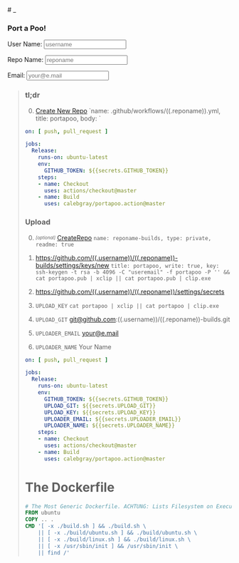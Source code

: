 <style>.header-level-1{display:none}</style># _
<style>img._,blockquote._{display:none}</style>
<script>
'use strict';

let $hand_id = 0;
Object.defineProperty(Object.prototype, '_id', {
  get: function() {
    Object.defineProperty(this, '_id', { value: $hand_id++, writable: false });
    return this._id;
  }
});

const $hand_ = {};
function $hand(context, id, hook) {
  switch (arguments.length) {
  case 1:
    id = context.id;
  case 2:
    if (!$hand_[id]) return;
    for (const hook of Object.values($hand_[id].hooks)) {
      for (const trigger of Object.values($hand_[id].triggers)) {
        hook.call(trigger, context);
      }
    }
    return;
  default:
    if (!$hand_[id]) {
      $hand_[id] = {
        triggers: { '${context._id}': context },
        hooks: { '${hook._id}': hook },
      };
    } else {
      $hand_[id].triggers[context._id] = context;
      $hand_[id].hooks[hook._id] = hook;
    }
    for (const hook of Object.values($hand_[id].hooks)) {
      hook.call(context);
    }
  }
}

function $unhook(context, hook, id) {
  switch (arguments.length) {
  case 2:
    id = context.id;
  case 3:
    delete $hand_[id].hooks[hook._id];
    return;
  default:
    delete $hand_[context.id];
  }
}

function $hand_once(context, id, hook) {
  const unhook = function(trigger) {
    $unhook(this, unhook);
    hook.call(this, trigger);
  };
  $hand(context, id, unhook);
}

function setEscapedHtml(trigger) {
  if (!trigger) return;
  this.innerHTML = (typeof trigger === typeof "" ? trigger : trigger.value).replace(/&/g, '&amp;').replace(/</g, '&lt;').replace(/>/g, '&gt;').replace(/"/g, '&quot;').replace(/'/g, '&#039;');
}

function setEscapedUri(trigger) {
  if (!trigger) return;
  this.innerHTML = encodeURI(typeof trigger === typeof "" ? trigger : trigger.value);
}

const $hand_template_variable = /\(\(\.(.*?)\)\)/g;
function _compileTemplate(source) {
  if (!source) return;
  for (const childNode of source.childNodes) {
    console.log(childNode);
    _compileTemplate(childNode);
  }
}

function compileTemplate(source) {
  _compileTemplate(source);

  /*let template = source.innerHTML;

  let match, last = 0;
  while ((match = $hand_template_variable.exec(template)) !== null) {
    let variable = document.createElement('b');
    variable.innerHTML = match[1];

    let div = document.createElement('div');
    div.innerHTML = template.substring(last, match.index);
    div.appendChild(variable);

    source.appendChild(div);
    
    $hand(variable, match[1], setEscapedHtml);
    
    last = $hand_template_variable.lastIndex;
  }
  let div = document.createElement('div');
  div.innerHTML = template.substring(last);
  source.appendChild(div);*/  
}
</script>

### Port a Poo!

<label for="username">User Name: <input id="username" type="text" oninput="$hand(this)" onpropertychange="$hand(this)" placeholder="username"></label>

<label for="reponame">Repo Name: <input id="reponame" type="text" oninput="$hand(this)" onpropertychange="$hand(this)" placeholder="reponame"></label>

<label for="useremail">Email: <input id="useremail" type="email" oninput="$hand(this)" onpropertychange="$hand(this)" placeholder="your@e.mail"></label>

> ### tl;dr
> 
> 0. [Create New Repo](https://github.com/((.username))/((.reponame))/new/master) `name: .github/workflows/((.reponame)).yml, title: portapoo, body: `
> 
> ```yaml
> on: [ push, pull_request ]
> 
> jobs:
>   Release:
>     runs-on: ubuntu-latest
>     env:
>       GITHUB_TOKEN: ${{secrets.GITHUB_TOKEN}}
>     steps:
>     - name: Checkout
>       uses: actions/checkout@master
>     - name: Build
>       uses: calebgray/portapoo.action@master
> ```
> 
> ### Upload
> 
> 0. _<sub><sup>[optional]</sup></sub>_ [CreateRepo](https://github.com/new) `name: reponame-builds, type: private, readme: true`
> 
> 0. https://github.com/((.username))/((.reponame))-builds/settings/keys/new `title: portapoo, write: true, key: ssh-keygen -t rsa -b 4096 -C "useremail" -f portapoo -P '' && cat portapoo.pub | xclip || cat portapoo.pub | clip.exe`
> 
> 0. https://github.com/((.username))/((.reponame))/settings/secrets
> 
> 0. `UPLOAD_KEY` `cat portapoo | xclip || cat portapoo | clip.exe`
> 
> 0. `UPLOAD_GIT` git@github.com:((.username))/((.reponame))-builds.git
> 
> 0. `UPLOADER_EMAIL` your@e.mail
> 
> 0. `UPLOADER_NAME` Your Name
> 
> ```yaml
> on: [ push, pull_request ]
> 
> jobs:
>   Release:
>     runs-on: ubuntu-latest
>     env:
>       GITHUB_TOKEN: ${{secrets.GITHUB_TOKEN}}
>       UPLOAD_GIT: ${{secrets.UPLOAD_GIT}}
>       UPLOAD_KEY: ${{secrets.UPLOAD_KEY}}
>       UPLOADER_EMAIL: ${{secrets.UPLOADER_EMAIL}}
>       UPLOADER_NAME: ${{secrets.UPLOADER_NAME}}
>     steps:
>     - name: Checkout
>       uses: actions/checkout@master
>     - name: Build
>       uses: calebgray/portapoo.action@master
> ```
> 
> # The Dockerfile
> ```dockerfile
> # The Most Generic Dockerfile. ACHTUNG: Lists Filesystem on Execution Failure Because This is... For Development Only!!!
> FROM ubuntu
> COPY .. .
> CMD '[ -x ./build.sh ] && ./build.sh \
>     || [ -x ./build/ubuntu.sh ] && ./build/ubuntu.sh \
>     || [ -x ./build/linux.sh ] && ./build/linux.sh \
>     || [ -x /usr/sbin/init ] && /usr/sbin/init \
>     || find /'
> ```
> 
> <img class="_" onload="this.parentNode.remove();compileTemplate(this.parentNode.parentNode)" src="data:image/svg+xml,<svg xmlns='http://www.w3.org/2000/svg'/>"/>
